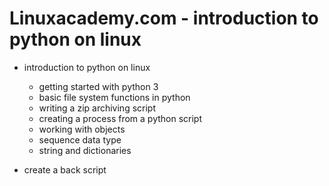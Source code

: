Linuxacademy.com - introduction to python on linux
==================================================

* introduction to python on linux
  - getting started with python 3
  - basic file system functions in python
  - writing a zip archiving script
  - creating a process from a python script
  - working with objects
  - sequence data type
  - string and dictionaries

* create a back script